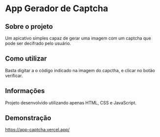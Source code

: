 # App Gerador de Captcha

## Sobre o projeto
Um apicativo simples capaz de gerar uma imagem com um captcha que pode ser decifrado pelo usuário.

## Como utilizar
Basta digitar a o código indicado na imagem do capctha, e clicar no botão verificar.

## Informações
Projeto desenvolvido utilizando apenas HTML, CSS e JavaScript.

## Demonstração
https://app-captcha.vercel.app/